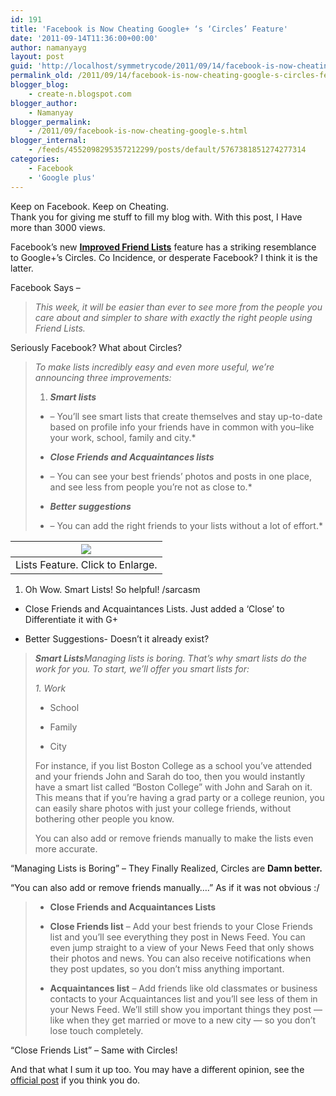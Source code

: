 ```yaml
---
id: 191
title: 'Facebook is Now Cheating Google+ ‘s ‘Circles’ Feature'
date: '2011-09-14T11:36:00+00:00'
author: namanyayg
layout: post
guid: 'http://localhost/symmetrycode/2011/09/14/facebook-is-now-cheating-google-s-circles-feature/'
permalink_old: /2011/09/14/facebook-is-now-cheating-google-s-circles-feature/
blogger_blog:
    - create-n.blogspot.com
blogger_author:
    - Namanyay
blogger_permalink:
    - /2011/09/facebook-is-now-cheating-google-s.html
blogger_internal:
    - /feeds/4552098295357212299/posts/default/5767381851274277314
categories:
    - Facebook
    - 'Google plus'
---
```


Keep on Facebook. Keep on Cheating.  
Thank you for giving me stuff to fill my blog with. With this post, I Have more than 3000 views. 
  

Facebook’s new **[Improved Friend Lists](http://blog.facebook.com/blog.php?post=10150278932602131)** feature has a striking resemblance to Google+’s Circles. Co Incidence, or desperate Facebook? I think it is the latter. 
  

Facebook Says – 

> *This week, it will be easier than ever to see more from the people you care about and simpler to share with exactly the right people using Friend Lists.*

Seriously Facebook? What about Circles?
  



>  
> *To make lists incredibly easy and even more useful, we’re announcing three improvements:*
> 
> 1. ***Smart lists***
> * – You’ll see smart lists that create themselves and stay up-to-date based on profile info your friends have in common with you–like your work, school, family and city.*
> 
> 
> 
> 
> - ***Close Friends and Acquaintances lists***
> * – You can see your best friends’ photos and posts in one place, and see less from people you’re not as close to.*
> 
> 
> - ***Better suggestions***
> * – You can add the right friends to your lists without a lot of effort.*

| [![](http://photos.cc.fbcdn.net/hphotos-cc-ash4/s720x720/304082_10150388153196729_20531316728_9866794_1384162694_n.jpg)](http://photos.cc.fbcdn.net/hphotos-cc-ash4/s720x720/304082_10150388153196729_20531316728_9866794_1384162694_n.jpg) |
|---|
| Lists Feature. Click to Enlarge.  |



1. Oh Wow. Smart Lists! So helpful! /sarcasm

  


- Close Friends and Acquaintances Lists. Just added a ‘Close’ to Differentiate it with G+ 

- Better Suggestions- Doesn’t it already exist?

  
> ***Smart Lists**Managing lists is boring. That’s why smart lists do the work for you. To start, we’ll offer you smart lists for:*
> 
> *1. Work* 
> 
> 
> - School
> 
> - Family
> 
> - City
> 
> For instance, if you list Boston College as a school you’ve attended and your friends John and Sarah do too, then you would instantly have a smart list called “Boston College” with John and Sarah on it. This means that if you’re having a grad party or a college reunion, you can easily share photos with just your college friends, without bothering other people you know.
> 
> You can also add or remove friends manually to make the lists even more accurate.



“Managing Lists is Boring” – They Finally Realized, Circles are **Damn better.**

“You can also add or remove friends manually….” As if it was not obvious :/

> - **Close Friends and Acquaintances Lists**
> 
> - **Close Friends list**
>  – Add your best friends to your Close Friends list and you’ll see everything they post in News Feed. You can even jump straight to a view of your News Feed that only shows their photos and news. You can also receive notifications when they post updates, so you don’t miss anything important.
> 
> 
> - **Acquaintances list** 
> – Add friends like old classmates or business contacts to your Acquaintances list and you’ll see less of them in your News Feed. We’ll still show you important things they post — like when they get married or move to a new city — so you don’t lose touch completely.

“Close Friends List” – Same with Circles!

And that what I sum it up too. You may have a different opinion, see the [official post](http://blog.facebook.com/blog.php?post=10150278932602131) if you think you do.



